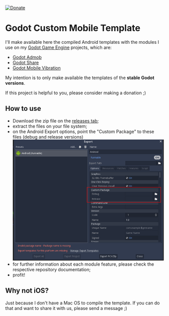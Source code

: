 [![Donate](https://img.shields.io/badge/Donate-PayPal-green.svg)](https://www.paypal.com/cgi-bin/webscr?cmd=_donations&business=3MJE3M4FMJYGN&lc=BR&item_name=Shin%2dNiL%27s%20Github&item_number=Github&currency_code=USD&bn=PP%2dDonationsBF%3abtn_donate_SM%2egif%3aNonHosted)

Godot Custom Mobile Template
==========

I'll make available here the compiled Android templates with the modules I use on my [Godot Game Engine](https://godotengine.org/) projects, which are:

- [Godot Admob](https://github.com/kloder-games/godot-admob)
- [Godot Share](https://github.com/Shin-NiL/Godot-Share)
- [Godot Mobile Vibration](https://github.com/Shin-NiL/Godot-Mobile-Vibration)


My intention is to only make available the templates of the **stable Godot versions**.

If this project is helpful to you, please consider making a donation ;)

How to use
----------

- Download the zip file on the [releases tab](https://github.com/Shin-NiL/godot-custom-mobile-template/releases);
- extract the files on your file system;
- on the Android Export options, point the "Custom Package" to these files (debug and release versions)
![Export Screenshot](/media/export.png "Export Screenshot")
- for further information about each module feature, please check the respective repository documentation;
- profit!

Why not iOS?
-----------

Just because I don't have a Mac OS to compile the template. If you can do that and want to share it with us, please send a message ;)
